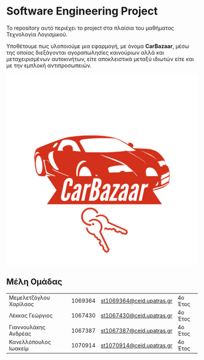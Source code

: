 # Software Engineering Project

To repository αυτό περιέχει το project στα πλαίσια του μαθήματος Τεχνολογία Λογισμικού. 

Υποθέτουμε πως υλοποιούμε μια εφαρμογή, με όνομα **CarBazaar**, μέσω της οποίας διεξάγονται αγοραπωλησίες καινούριων αλλά και μεταχειρισμένων αυτοκινήτων, είτε αποκλειστικά μεταξύ ιδιωτών είτε και με την εμπλοκή αντιπροσωπειών.

![CarBazaar Logo](doc/CarBazaar_logo.png)

## Mέλη Ομάδας
|                              	|                   	|                           	|         	|
|------------------------------	|-------------------	|---------------------------	|---------	|
| Μεμελετζόγλου Χαρίλαος       	| 1069364           	| st1069364@ceid.upatras.gr 	| 4ο Έτος 	|
| Λέκκας Γεώργιος              	| 1067430           	| st1067430@ceid.upatras.gr 	| 4ο Έτος 	|
| Γιαννουλάκης Ανδρέας         	| 1067387           	| st1067387@ceid.upatras.gr 	| 4ο Έτος 	|
| Κανελλόπουλος Ιωακείμ        	| 1070914           	| st1070914@ceid.upatras.gr 	| 4ο Έτος 	|
